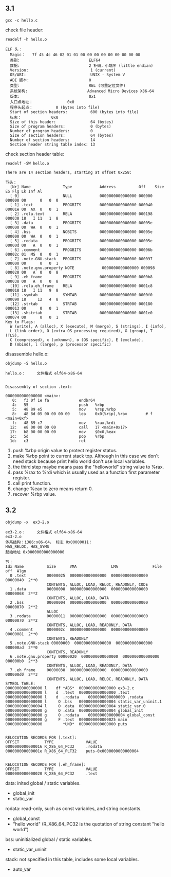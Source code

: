 ## 3.1

```shell
gcc -c hello.c
```

check file header:

```shell
readelf -h hello.o
```

```shell
ELF 头：
  Magic：   7f 45 4c 46 02 01 01 00 00 00 00 00 00 00 00 00 
  类别:                              ELF64
  数据:                              2 补码，小端序 (little endian)
  Version:                           1 (current)
  OS/ABI:                            UNIX - System V
  ABI 版本:                          0
  类型:                              REL (可重定位文件)
  系统架构:                          Advanced Micro Devices X86-64
  版本:                              0x1
  入口点地址：               0x0
  程序头起点：          0 (bytes into file)
  Start of section headers:          600 (bytes into file)
  标志：             0x0
  Size of this header:               64 (bytes)
  Size of program headers:           0 (bytes)
  Number of program headers:         0
  Size of section headers:           64 (bytes)
  Number of section headers:         14
  Section header string table index: 13
```

check section header table:

```shell
readelf -SW hello.o
```

```shell
There are 14 section headers, starting at offset 0x258:

节头：
  [Nr] Name              Type            Address          Off    Size   ES Flg Lk Inf Al
  [ 0]                   NULL            0000000000000000 000000 000000 00      0   0  0
  [ 1] .text             PROGBITS        0000000000000000 000040 00001e 00  AX  0   0  1
  [ 2] .rela.text        RELA            0000000000000000 000198 000030 18   I 11   1  8
  [ 3] .data             PROGBITS        0000000000000000 00005e 000000 00  WA  0   0  1
  [ 4] .bss              NOBITS          0000000000000000 00005e 000000 00  WA  0   0  1
  [ 5] .rodata           PROGBITS        0000000000000000 00005e 00000d 00   A  0   0  1
  [ 6] .comment          PROGBITS        0000000000000000 00006b 00002c 01  MS  0   0  1
  [ 7] .note.GNU-stack   PROGBITS        0000000000000000 000097 000000 00      0   0  1
  [ 8] .note.gnu.property NOTE            0000000000000000 000098 000020 00   A  0   0  8
  [ 9] .eh_frame         PROGBITS        0000000000000000 0000b8 000038 00   A  0   0  8
  [10] .rela.eh_frame    RELA            0000000000000000 0001c8 000018 18   I 11   9  8
  [11] .symtab           SYMTAB          0000000000000000 0000f0 000090 18     12   4  8
  [12] .strtab           STRTAB          0000000000000000 000180 000013 00      0   0  1
  [13] .shstrtab         STRTAB          0000000000000000 0001e0 000074 00      0   0  1
Key to Flags:
  W (write), A (alloc), X (execute), M (merge), S (strings), I (info),
  L (link order), O (extra OS processing required), G (group), T (TLS),
  C (compressed), x (unknown), o (OS specific), E (exclude),
  D (mbind), l (large), p (processor specific)
```

disassemble hello.o:

```shell
objdump -S hello.o
```

```shell
hello.o：     文件格式 elf64-x86-64


Disassembly of section .text:

0000000000000000 <main>:
   0:	f3 0f 1e fa          	endbr64 
   4:	55                   	push   %rbp
   5:	48 89 e5             	mov    %rsp,%rbp
   8:	48 8d 05 00 00 00 00 	lea    0x0(%rip),%rax        # f <main+0xf>
   f:	48 89 c7             	mov    %rax,%rdi
  12:	e8 00 00 00 00       	call   17 <main+0x17>
  17:	b8 00 00 00 00       	mov    $0x0,%eax
  1c:	5d                   	pop    %rbp
  1d:	c3                   	ret   
```

1. push %rbp origin value to protect register status.
2. make %rbp point to current stack top. Although in this case we don't need stack because print hello world don't use local variables.
3. the third step maybe means pass the "helloworld" string value to %rax.
4. pass %rax to %rdi which is usually used as a function first parameter register.
5. call print function.
6. change %eax to zero means return 0.
7. recover %rbp value.

## 3.2

```shell
objdump -x  ex3-2.o
```

```shell
ex3-2.o：     文件格式 elf64-x86-64
ex3-2.o
体系结构：i386:x86-64， 标志 0x00000011：
HAS_RELOC, HAS_SYMS
起始地址 0x0000000000000000

节：
Idx Name          Size      VMA               LMA               File off  Algn
  0 .text         00000025  0000000000000000  0000000000000000  00000040  2**0
                  CONTENTS, ALLOC, LOAD, RELOC, READONLY, CODE
  1 .data         00000008  0000000000000000  0000000000000000  00000068  2**2
                  CONTENTS, ALLOC, LOAD, DATA
  2 .bss          00000004  0000000000000000  0000000000000000  00000070  2**2
                  ALLOC
  3 .rodata       00000011  0000000000000000  0000000000000000  00000070  2**2
                  CONTENTS, ALLOC, LOAD, READONLY, DATA
  4 .comment      0000002c  0000000000000000  0000000000000000  00000081  2**0
                  CONTENTS, READONLY
  5 .note.GNU-stack 00000000  0000000000000000  0000000000000000  000000ad  2**0
                  CONTENTS, READONLY
  6 .note.gnu.property 00000020  0000000000000000  0000000000000000  000000b0  2**3
                  CONTENTS, ALLOC, LOAD, READONLY, DATA
  7 .eh_frame     00000038  0000000000000000  0000000000000000  000000d0  2**3
                  CONTENTS, ALLOC, LOAD, RELOC, READONLY, DATA
SYMBOL TABLE:
0000000000000000 l    df *ABS*	0000000000000000 ex3-2.c
0000000000000000 l    d  .text	0000000000000000 .text
0000000000000000 l    d  .rodata	0000000000000000 .rodata
0000000000000000 l     O .bss	0000000000000004 static_var_uninit.1
0000000000000004 l     O .data	0000000000000004 static_var.0
0000000000000000 g     O .data	0000000000000004 global_init
0000000000000000 g     O .rodata	0000000000000004 global_const
0000000000000000 g     F .text	0000000000000025 main
0000000000000000         *UND*	0000000000000000 puts


RELOCATION RECORDS FOR [.text]:
OFFSET           TYPE              VALUE 
0000000000000016 R_X86_64_PC32     .rodata
000000000000001e R_X86_64_PLT32    puts-0x0000000000000004


RELOCATION RECORDS FOR [.eh_frame]:
OFFSET           TYPE              VALUE 
0000000000000020 R_X86_64_PC32     .text

```

data: inited global / static variables. 

- global_init
- static_var

rodata: read-only, such as const variables, and string constants.

- global_const
- "hello world" (R_X86_64_PC32 is the quotation of string constant "hello world")

bss: uninitialized global / static variables.

- static_var_uninit

stack: not specified in this table, includes some local variables.

- auto_var


